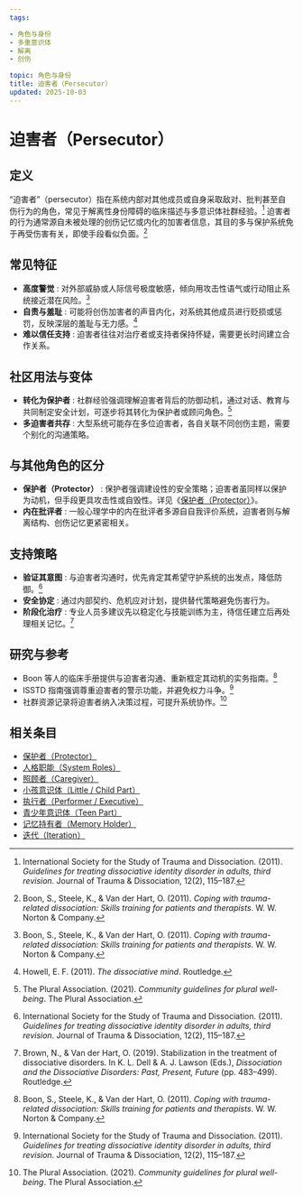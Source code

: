 ```yaml
---
tags:

- 角色与身份
- 多重意识体
- 解离
- 创伤

topic: 角色与身份
title: 迫害者（Persecutor）
updated: 2025-10-03
---
```


# 迫害者（Persecutor）

## 定义

“迫害者”（persecutor）指在系统内部对其他成员或自身采取敌对、批判甚至自伤行为的角色，常见于解离性身份障碍的临床描述与多意识体社群经验。[^isstd2011] 迫害者的行为通常源自未被处理的创伤记忆或内化的加害者信息，其目的多与保护系统免于再受伤害有关，即使手段看似负面。[^boon2011]

## 常见特征

- **高度警觉** : 对外部威胁或人际信号极度敏感，倾向用攻击性语气或行动阻止系统接近潜在风险。[^boon2011]
- **自责与羞耻** : 可能将创伤加害者的声音内化，对系统其他成员进行贬损或惩罚，反映深层的羞耻与无力感。[^howell2011]
- **难以信任支持** : 迫害者往往对治疗者或支持者保持怀疑，需要更长时间建立合作关系。

## 社区用法与变体

- **转化为保护者** : 社群经验强调理解迫害者背后的防御动机，通过对话、教育与共同制定安全计划，可逐步将其转化为保护者或顾问角色。[^thepluralassociation2021]
- **多迫害者共存** : 大型系统可能存在多位迫害者，各自关联不同创伤主题，需要个别化的沟通策略。

## 与其他角色的区分

- **保护者（Protector）** : 保护者强调建设性的安全策略；迫害者虽同样以保护为动机，但手段更具攻击性或自毁性。详见《[保护者（Protector）](Protector.md)》。
- **内在批评者** : 一般心理学中的内在批评者多源自自我评价系统，迫害者则与解离结构、创伤记忆更紧密相关。

## 支持策略

- **验证其意图** : 与迫害者沟通时，优先肯定其希望守护系统的出发点，降低防御。[^isstd2011]
- **安全协定** : 通过内部契约、危机应对计划，提供替代策略避免伤害行为。
- **阶段化治疗** : 专业人员多建议先以稳定化与技能训练为主，待信任建立后再处理相关记忆。[^brown2019]

## 研究与参考

- Boon 等人的临床手册提供与迫害者沟通、重新框定其动机的实务指南。[^boon2011]
- ISSTD 指南强调尊重迫害者的警示功能，并避免权力斗争。[^isstd2011]
- 社群资源记录将迫害者纳入决策过程，可提升系统协作。[^thepluralassociation2021]

[^isstd2011]: International Society for the Study of Trauma and Dissociation. (2011). *Guidelines for treating dissociative identity disorder in adults, third revision*. Journal of Trauma & Dissociation, 12(2), 115–187.
[^boon2011]: Boon, S., Steele, K., & Van der Hart, O. (2011). *Coping with trauma-related dissociation: Skills training for patients and therapists*. W. W. Norton & Company.
[^howell2011]: Howell, E. F. (2011). *The dissociative mind*. Routledge.
[^brown2019]: Brown, N., & Van der Hart, O. (2019). Stabilization in the treatment of dissociative disorders. In K. L. Dell & A. J. Lawson (Eds.), *Dissociation and the Dissociative Disorders: Past, Present, Future* (pp. 483–499). Routledge.
[^thepluralassociation2021]: The Plural Association. (2021). *Community guidelines for plural well-being*. The Plural Association.

## 相关条目

- [保护者（Protector）](Protector.md)
- [人格职能（System Roles）](System-Roles.md)
- [照顾者（Caregiver）](Caregiver.md)
- [小孩意识体（Little / Child Part）](Little.md)
- [执行者（Performer / Executive）](Performer-Executive.md)
- [青少年意识体（Teen Part）](Teen.md)
- [记忆持有者（Memory Holder）](Memory-Holder.md)
- [迭代（Iteration）](Iteration.md)
